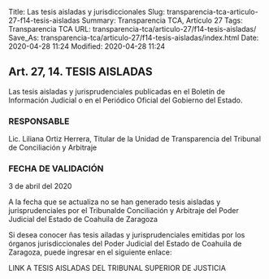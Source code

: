 Title: Las tesis aisladas y jurisdiccionales
Slug: transparencia-tca-articulo-27-f14-tesis-aisladas
Summary: Transparencia TCA, Artículo 27
Tags: Transparencia TCA
URL: transparencia-tca/articulo-27/f14-tesis-aisladas/
Save_As: transparencia-tca/articulo-27/f14-tesis-aisladas/index.html
Date: 2020-04-28 11:24
Modified: 2020-04-28 11:24


## Art. 27, 14. TESIS AISLADAS

Las tesis aisladas y jurisprudenciales publicadas en el Boletín de Información Judicial o en el Periódico Oficial del Gobierno del Estado.


### RESPONSABLE

Lic. Liliana Ortiz Herrera, Titular de la Unidad de Transparencia del Tribunal de Conciliación y Arbitraje


### FECHA DE VALIDACIÓN

3 de abril del 2020


A la fecha que se actualiza no se han generado tesis aisladas y jurisprudenciales por el Tribunalde Conciliación y Arbitraje del Poder Judicial del Estado de Coahuila de Zaragoza

Si desea conocer ñas tesis ailadas y jurisprudenciales emitidas por los órganos jurisdiccionales del Poder Judicial del Estado de Coahuila de Zaragoza, puede ingresar en el siguiente enlace:

LINK A TESIS AISLADAS DEL TRIBUNAL SUPERIOR DE JUSTICIA



